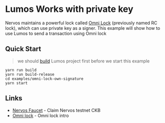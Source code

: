 # Lumos Works with private key

Nervos maintains a powerful lock
called [Omni Lock](https://github.com/XuJiandong/docs-bank/blob/master/omni_lock.md) (previously named RC lock), which
can use private key as a signer. This example will show how to use Lumos to send a transaction using Omni lock

## Quick Start

> we should [build](..) Lumos project first before we start this example

```
yarn run build
yarn run build-release
cd examples/omni-lock-own-signature
yarn start
```

## Links

- [Nervos Faucet](https://faucet.nervos.org/) - Claim Nervos testnet CKB
- [Omni lock](https://github.com/XuJiandong/docs-bank/blob/master/omni_lock.md) - Omni lock intro
